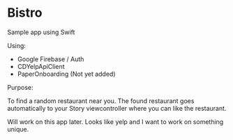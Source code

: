 # Bistro

Sample app using Swift

Using: 
 - Google Firebase / Auth
 - CDYelpApiClient
 - PaperOnboarding (Not yet added)
 
Purpose: 

To find a random restaurant near you. The found restaurant goes automatically to your Story viewcontroller where you can like the restaurant.

Will work on this app later. Looks like yelp and I want to work on something unique.

